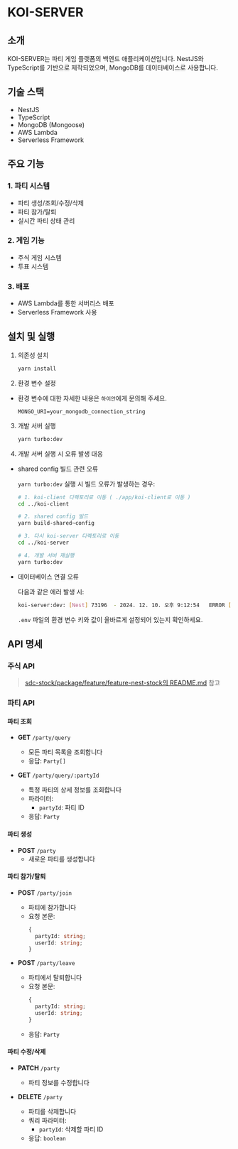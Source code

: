 # KOI-SERVER

## 소개
KOI-SERVER는 파티 게임 플랫폼의 백엔드 애플리케이션입니다. NestJS와 TypeScript를 기반으로 제작되었으며, MongoDB를 데이터베이스로 사용합니다.

## 기술 스택
- NestJS
- TypeScript
- MongoDB (Mongoose)
- AWS Lambda
- Serverless Framework

## 주요 기능

### 1. 파티 시스템
- 파티 생성/조회/수정/삭제
- 파티 참가/탈퇴
- 실시간 파티 상태 관리

### 2. 게임 기능
- 주식 게임 시스템
- 투표 시스템

### 3. 배포
- AWS Lambda를 통한 서버리스 배포
- Serverless Framework 사용

## 설치 및 실행

1. 의존성 설치
    ```bash
    yarn install
    ```

2. 환경 변수 설정
- 환경 변수에 대한 자세한 내용은 `하이안`에게 문의해 주세요.
    ```
    MONGO_URI=your_mongodb_connection_string
    ```
    

3. 개발 서버 실행
    ```bash
    yarn turbo:dev
    ```

4. 개발 서버 실행 시 오류 발생 대응
- shared config 빌드 관련 오류

  `yarn turbo:dev` 실행 시 빌드 오류가 발생하는 경우:
    ```bash
    # 1. koi-client 디렉토리로 이동 ( ./app/koi-client로 이동 )
    cd ../koi-client

    # 2. shared config 빌드
    yarn build-shared~config

    # 3. 다시 koi-server 디렉토리로 이동
    cd ../koi-server

    # 4. 개발 서버 재실행
    yarn turbo:dev
    ```

- 데이터베이스 연결 오류

  다음과 같은 에러 발생 시:
  ```bash
  koi-server:dev: [Nest] 73196  - 2024. 12. 10. 오후 9:12:54   ERROR [MongooseModule] Unable to connect to the database. Retrying (1)...
  ```
  `.env` 파일의 환경 변수 키와 값이 올바르게 설정되어 있는지 확인하세요.

## API 명세

### 주식 API

> [sdc-stock/package/feature/feature-nest-stock의 README.md](https://github.com/omizha/sdc-stock/blob/main/package/feature/feature-nest-stock/README.md) 참고

### 파티 API

#### 파티 조회
- **GET** `/party/query`
  - 모든 파티 목록을 조회합니다
  - 응답: `Party[]`

- **GET** `/party/query/:partyId`
  - 특정 파티의 상세 정보를 조회합니다
  - 파라미터:
    - `partyId`: 파티 ID
  - 응답: `Party`

#### 파티 생성
- **POST** `/party`
  - 새로운 파티를 생성합니다

#### 파티 참가/탈퇴
- **POST** `/party/join`
  - 파티에 참가합니다
  - 요청 본문:
    ```typescript
    {
      partyId: string;
      userId: string;
    }
    ```

- **POST** `/party/leave`
  - 파티에서 탈퇴합니다
  - 요청 본문:
    ```typescript
    {
      partyId: string;
      userId: string;
    }
    ```
  - 응답: `Party`

#### 파티 수정/삭제
- **PATCH** `/party`
  - 파티 정보를 수정합니다

- **DELETE** `/party`
  - 파티를 삭제합니다
  - 쿼리 파라미터:
    - `partyId`: 삭제할 파티 ID
  - 응답: `boolean`